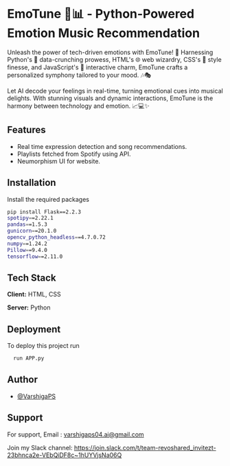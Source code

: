 
# EmoTune 🎵📊 - Python-Powered Emotion Music Recommendation

Unleash the power of tech-driven emotions with EmoTune! 🚀 Harnessing Python's 🐍 data-crunching prowess, HTML's 🌐 web wizardry, CSS's 🎨 style finesse, and JavaScript's 🤖 interactive charm, EmoTune crafts a personalized symphony tailored to your mood. 🎶🎭

Let AI decode your feelings in real-time, turning emotional cues into musical delights. With stunning visuals and dynamic interactions, EmoTune is the harmony between technology and emotion. 📈💻✨
## Features

- Real time expression detection and song recommendations.
- Playlists fetched from Spotify using API.
- Neumorphism UI for website.


## Installation

Install the required packages

```bash
pip install Flask==2.2.3
spotipy==2.22.1
pandas==1.5.3
gunicorn==20.1.0
opencv_python_headless==4.7.0.72
numpy==1.24.2
Pillow==9.4.0
tensorflow==2.11.0

```
    
## Tech Stack

**Client:** HTML, CSS

**Server:** Python


## Deployment

To deploy this project run

```bash
  run APP.py
```

## Author

- [@VarshigaPS](https://github.com/PSVarshiga)


## Support

For support,
Email : varshigaps04.ai@gmail.com

Join my Slack channel:
https://join.slack.com/t/team-revoshared_invitezt-23bhnca2e-VEbQiDF8c~1hUYVjsNa06Q

